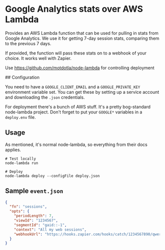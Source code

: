 # Google Analytics stats over AWS Lambda

Provides an AWS Lambda function that can be used for pulling in stats from Google Analytics. We use it for getting 7-day session stats, comparing them to the previous 7 days.

If provided, the function will pass these stats on to a webhook of your choice. It works well with Zapier.

Use https://github.com/motdotla/node-lambda for controlling deployment

## Configuration

You need to have a `GOOGLE_CLIENT_EMAIL` and a `GOOGLE_PRIVATE_KEY` environment variable set. You can get these by setting up a service account and downloading the `.json` credentials.

For deployment there's a bunch of AWS stuff. It's a pretty bog-standard node-lambda project. Don't forget to put your `GOOGLE*` variables in a `deploy.env` file.

## Usage

As mentioned, it's normal node-lambda, so everything from their docs applies.

```
# Test locally
node-lambda run
 
# Deploy
node-lambda deploy --configFile deploy.json
```

## Sample `event.json`

```json
{
  "fn": "sessions",
  "opts": {
    "periodLength": 7,
    "viewId": "1234567",
    "segmentId": "gaid::-1",
    "context": "All my web sessions",
    "webhookUrl": "https://hooks.zapier.com/hooks/catch/1234567890/qwerty"
  }
}
```
